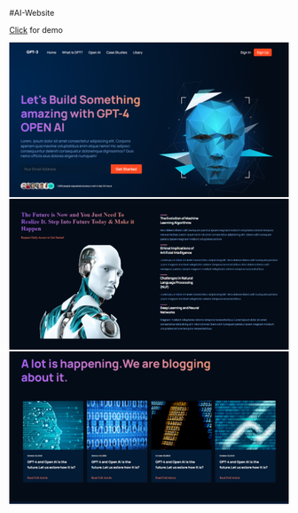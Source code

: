 #AI-Website


[Click](https://peppy-seahorse-bcfb1a.netlify.app/) for demo

![](https://github.com/ibrahim200406/ai-website/blob/master/imgSite/1.png)
![](https://github.com/ibrahim200406/ai-website/blob/master/imgSite/2.png)
![](https://github.com/ibrahim200406/ai-website/blob/master/imgSite/3.png)
